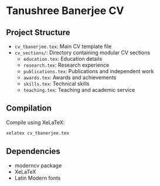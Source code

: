 # Tanushree Banerjee CV

## Project Structure

- `cv_tbanerjee.tex`: Main CV template file
- `cv_sections/`: Directory containing modular CV sections
  - `education.tex`: Education details
  - `research.tex`: Research experience
  - `publications.tex`: Publications and independent work
  - `awards.tex`: Awards and achievements
  - `skills.tex`: Technical skills
  - `teaching.tex`: Teaching and academic service

## Compilation

Compile using XeLaTeX:

```bash
xelatex cv_tbanerjee.tex
```

## Dependencies

- moderncv package
- XeLaTeX
- Latin Modern fonts